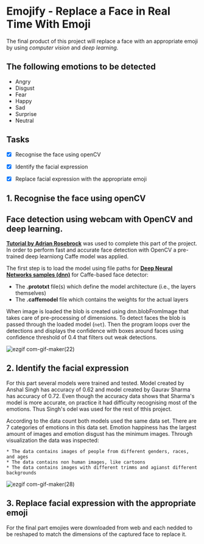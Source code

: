 # Emojify - Replace a Face in Real Time With Emoji
The final product of this project will replace a face with an appropriate emoji by using *computer vision* and *deep learning*. 

## The following emotions to be detected

* Angry
* Disgust
* Fear 
* Happy 
* Sad 
* Surprise  
* Neutral

## Tasks 

- [x] Recognise the face using openCV
- [x] Identify the facial expression
- [x] Replace facial expression with the appropriate emoji


## 1. Recognise the face using openCV

## Face detection using webcam with OpenCV and deep learning. 

[**Tutorial by Adrian Rosebrock**](https://pyimagesearch.com/2018/02/26/face-detection-with-opencv-and-deep-learning/) was used to complete this part of the project. In order to perform fast and accurate face detection with OpenCV a pre-trained deep learniong Caffe model was applied. 

The first step is to load the model using file paths for [**Deep Neural Networks samples (dnn)**](https://github.com/opencv/opencv/tree/master/samples/dnn/face_detector) for Caffe-based face detector: 

*    The __.prototxt__ file(s) which define the model architecture (i.e., the layers themselves)
*    The __.caffemodel__ file which contains the weights for the actual layers

When image is loaded the blob is created using dnn.blobFromImage that takes care of pre-processing of dimensions. To detect faces the blob is passed through the loaded model (```net```). Then the program loops over the detections and displays the confidence with boxes around faces using confidence threshold of 0.4 that filters out weak detections.  

![ezgif com-gif-maker(22)](https://user-images.githubusercontent.com/66845312/159154529-ff404036-0efb-4668-ad7f-2a36a0e4c26b.gif)


## 2. Identify the facial expression
 
For this part several models were trained and tested. Model created by Anshal Singh has accuracy of 0.62 and model created by Gaurav Sharma has accuracy of 0.72. Even though the accuracy data shows that Sharma's model is more accurate, on practice it had difficulty recognising most of the emotions. Thus Singh's odel was used for the rest of tthis project.

According to the data count both models used the same data set. There are 7 categories of emotions in this data set. Emotion happiness has the largest amount of images and emotion disgust has the minimum images. Through visualization the data was inspected: 

    * The data contains images of people from different genders, races, and ages
    * The data contains non human images, like cartoons
    * The data contains images with different trimms and agianst different backgrounds



![ezgif com-gif-maker(28)](https://user-images.githubusercontent.com/66845312/165681381-9a645c48-3b95-41f4-9023-5b126a052cdc.gif)



## 3. Replace facial expression with the appropriate emoji

For the final part emojies were downloaded from web and each nedded to be reshaped to match the dimensions of the captured face to replace it. 
